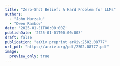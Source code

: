 ```yaml
---
title: "Zero-Shot Belief: A Hard Problem for LLMs"
authors:
  - "John Murzaku"
  - "Owen Rambow"
date: '2025-01-01T00:00:00Z'
publishDate: '2025-01-01T00:00:00Z'
draft: false
publication: "arXiv preprint arXiv:2502.08777"
url_pdf: "https://arxiv.org/pdf/2502.08777.pdf"
image:
  preview_only: true
---
```

